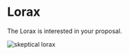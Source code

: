 Lorax
=====

The Lorax is interested in your proposal.

![skeptical lorax](http://i.imgur.com/NqMpLxC.jpg)
